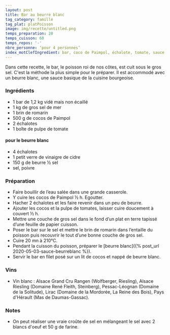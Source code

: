 ```yaml
---
layout: post
title: Bar au beurre blanc
tag_category: famille
tag_plat: platPoisson
image: img/recette/untitled.png
temps_preparation: 20
temps_cuisson: 60
temps_repos: '-'
nbre_personne: ‘pour 4 personnes’
index_motClefIngredient: bar, coco de Paimpol, échalote, tomate, sauce beurre blanc
---
```

Dans cette recette, le bar, le poisson roi de nos côtes, est cuit sous le gros sel. C'est la méthode la plus simple pour le préparer. Il est accommodé avec un beurre blanc, une sauce basique de la cuisine bourgeoise.

### Ingrédients
* 1 bar de 1,2 kg vidé mais non écaillé
* 1 kg de gros sel de mer
* 1 brin de romarin
* 500 g de cocos de Paimpol
* 2 échalotes
* 1 boîte de pulpe de tomate

#### pour le beurre blanc
* 4 échalotes
* 1 petit verre de vinaigre de cidre
* 150 g de beurre ½ sel
* sel, poivre

### Préparation
* Faire bouillir de l’eau salée dans une grande casserole.
* Y cuire les cocos de Paimpol ½ h. Egoutter.
* Hacher 2 échalotes et les faire revenir dans un peu de beurre.
* Ajouter les cocos et la pulpe de tomates, laisser cuire doucement à couvert ½ h.
* Mettre une couche de gros sel dans le fond d’un plat en terre tapissé d’une feuille de papier cuisson.
* Poser le bar sur le sel et mettre le brin de romarin dans l’entaille du poisson puis recouvrir le tout d’une bonne couche de gros sel.
* Cuire 20 mn à 210°C.
* Pendant la cuisson du poisson, préparer le [beurre blanc]({% post_url 2020-05-03-sauce-beurreblanc %}).
* Servir le bar en filet posé sur un lit de cocos et nappé de beurre blanc.


### Vins
* Vin blanc : Alsace Grand Cru Rangen (Wolfberger, Riesling), Alsace Riesling (Domaine René Fleith, Steinberg), Pessac-Léognan (Domaine de la Solitude), Lirac (Domaine de la Mordorée, La Reine des Bois), Pays d'Hérault (Mas de Daumas-Gassac).

### Notes
* On peut réaliser une vraie croûte de sel en mélangeant le sel avec 2 blancs d'oeuf et 50 g de farine.
